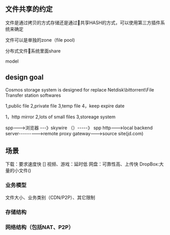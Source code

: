 ## 文件共享的约定

文件是通过拷贝的方式存储还是通过共享HASH的方式，可以使用第三方插件系统来确定

文件可以是单独的zone（file pool)

分布式文件系统里面share

model

## design goal

Cosmos storage system is designed for replace Netdisk\bittorrent\File Transfer station softwares


1,public file
2,private file
3,temp file
4，keep expire date




1，http mirror
2,lots of small files
3,storeage system
 


spp--->浏览器  ---》skywire （）-----》
spp     http--->local backend server--------->remote proxy gateway--->source site(jd.com)




## 场景

下载：要求速度快 []
视频、游戏：延时低
网盘：可靠性高、上传快
DropBox:大量的小文件()


### 业务模型
文件大小、业务类别（CDN/P2P）、其它限制





### 存储结构

### 网络结构（包括NAT、P2P）



